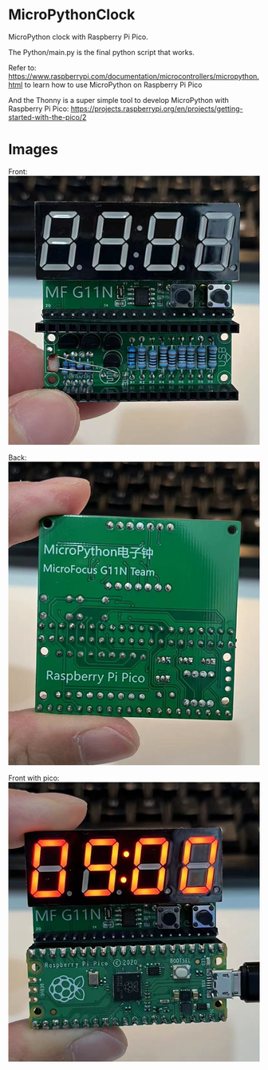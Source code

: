 # MicroPythonClock
MicroPython clock with Raspberry Pi Pico.

The Python/main.py is the final python script that works.  

Refer to: https://www.raspberrypi.com/documentation/microcontrollers/micropython.html to learn how to use MicroPython on Raspberry Pi Pico  

And the Thonny is a super simple tool to develop MicroPython with Raspberry Pi Pico: https://projects.raspberrypi.org/en/projects/getting-started-with-the-pico/2  

# Images
Front:  
![Front](Images/Front.png)

Back:  
![Back](Images/Back.png)

Front with pico:  
![Front with pico](Images/FrontWithPico.png)
